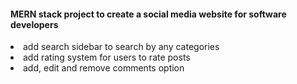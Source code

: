 <h4> MERN stack project to create a social media website for software developers</h4>

<li>add search sidebar to search by any categories</li>
<li>add rating system for users to rate posts</li>
<li>add, edit and remove comments option</li>


<!-- 
display the rating on the card
create pop-up for rating choices when card is clicked
create route to update rating
update display with new rating

 -->
